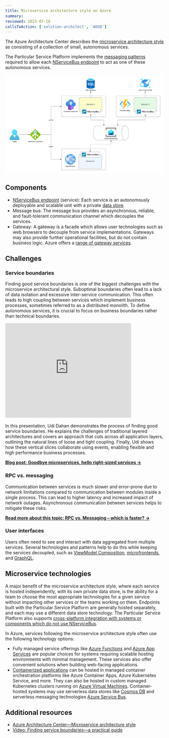 ```yaml
---
title: Microservice architecture style on Azure
summary:
reviewed: 2023-07-18
callsToAction: ['solution-architect', 'ADSD']
---
```


The Azure Architecture Center describes the [microservice architecture style](https://learn.microsoft.com/en-us/azure/architecture/guide/architecture-styles/microservices) as consisting of a collection of small, autonomous services.

The Particular Service Platform implements the [messaging patterns](/nservicebus/messaging/) required to allow each [NServiceBus endpoint](/nservicebus/endpoints) to act as one of these autonomous services.

![Microservices on Azure with NServiceBus](azure-microservices.png)

## Components

* [NServiceBus endpoint](/nservicebus/endpoints) (service): Each service is an autonomously deployable and scalable unit with a private [data store](data-stores.md).
* Message bus: The message bus provides an asynchronous, reliable, and fault-tolerant communication channel which decouples the services.
* Gateway: A gateway is a facade which allows user technologies such as web browsers to decouple from service implementations. Gateways may also provide further operational facilities, but do not contain business logic. Azure offers a [range of gateway services](https://learn.microsoft.com/en-us/azure/architecture/microservices/design/gateway).

## Challenges

### Service boundaries

Finding good service boundaries is one of the biggest challenges with the microservice architectural style. Suboptimal boundaries often lead to a lack of data isolation and excessive inter-service communication. This often leads to high coupling between services which implement business processes, sometimes referred to as a distributed monolith. To define autonomous services, it is crucial to focus on business boundaries rather than technical boundaries.

<iframe allowfullscreen frameborder="0" height="300" mozallowfullscreen src="https://player.vimeo.com/video/113515335" webkitallowfullscreen width="400"></iframe>

In this presentation, Udi Dahan demonstrates the process of finding good service boundaries. He explains the challenges of traditional layered architectures and covers an approach that cuts across all application layers, outlining the natural lines of loose and tight coupling. Finally, Udi shows how these vertical slices collaborate using events, enabling flexible and high performance business processes.

[**Blog post: Goodbye microservices, hello right-sized services →**](https://particular.net/blog/goodbye-microservices-hello-right-sized-services)

### RPC vs. messaging

Communication between services is much slower and error-prone due to network limitations compared to communication between modules inside a single process. This can lead to higher latency and increased impact of network outages. Asynchronous communication between services helps to mitigate these risks.

[**Read more about this topic: RPC vs. Messaging – which is faster? →**](https://particular.net/blog/rpc-vs-messaging-which-is-faster)

### User interfaces

Users often need to see and interact with data aggregated from multiple services. Several technologies and patterns help to do this while keeping the services decoupled, such as [ViewModel Composition](https://www.viewmodelcomposition.com), [microfrontends](https://en.wikipedia.org/wiki/Microfrontend), and [GraphQL](https://graphql.org/).

## Microservice technologies

A major benefit of the microservice architecture style, where each service is hosted independently, with its own private data store, is the ability for a team to choose the most appropriate technologies for a given service without impacting other services or the teams working on them. Endpoints built with the Particular Service Platform are generally hosted separately, and each may use a different data store technology. The Particular Service Platform also supports [cross-platform integration with systems or components which do not use NServiceBus](https://particular.net/blog/cross-platform-integration-with-nservicebus-native-message-processing).

In Azure, services following the microservice architecture style often use the following technology options:

* Fully managed service offerings like [Azure Functions](/architecture/azure/compute.md#serverless) and [Azure App Services](/architecture/azure/compute.md#platform-as-a-service-azure-app-services) are popular choices for systems requiring scalable hosting environments with minimal management. These services also offer convenient solutions when building web-facing applications.
* [Containerized applications](/architecture/azure/compute.md#platform-as-a-service-containers) can be hosted in managed container orchestration platforms like Azure Container Apps, Azure Kubernetes Service, and more. They can also be hosted in custom managed Kubernetes clusters running on [Azure Virtual Machines](https://azure.microsoft.com/en-us/products/virtual-machines). Container-hosted systems may use serverless data stores like [Cosmos DB](/architecture/azure/data-stores.md#azure-cosmos-db) and serverless messaging technologies [Azure Service Bus](/architecture/azure/messaging.md#azure-service-bus).

## Additional resources

* [Azure Architecture Center—Microservice architecture style](https://learn.microsoft.com/en-us/azure/architecture/guide/architecture-styles/microservices)
* [Video: Finding service boundaries—a practical guide](https://www.youtube.com/watch?v=655zq4Sdu2w)
